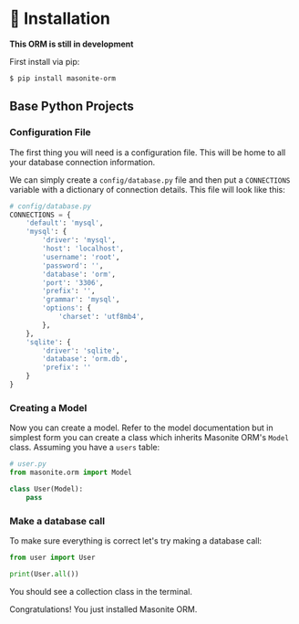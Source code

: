 # 🔌 Installation

**This ORM is still in development**

First install via pip:

```text
$ pip install masonite-orm
```

## Base Python Projects

### Configuration File

The first thing you will need is a configuration file. This will be home to all your database connection information.

We can simply create a `config/database.py` file and then put a `CONNECTIONS` variable with a dictionary of connection details. This file will look like this:

```python
# config/database.py
CONNECTIONS = {
    'default': 'mysql',
    'mysql': {
        'driver': 'mysql',
        'host': 'localhost',
        'username': 'root',
        'password': '',
        'database': 'orm',
        'port': '3306',
        'prefix': '',
        'grammar': 'mysql',
        'options': {
            'charset': 'utf8mb4',
        },
    },
    'sqlite': {
        'driver': 'sqlite',
        'database': 'orm.db',
        'prefix': ''
    }
}
```

### Creating a Model

Now you can create a model. Refer to the model documentation but in simplest form you can create a class which inherits Masonite ORM's `Model` class. Assuming you have a `users` table:

```python
# user.py
from masonite.orm import Model

class User(Model):
    pass
```

### Make a database call

To make sure everything is correct let's try making a database call:

```python
from user import User

print(User.all())
```

You should see a collection class in the terminal.

Congratulations! You just installed Masonite ORM.


